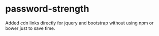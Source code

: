 # password-strength

Added cdn links directly for jquery and bootstrap without using npm or bower just to save time.
